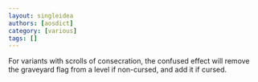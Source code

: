 ```yaml
---
layout: singleidea
authors: [aosdict]
category: [various]
tags: []
---
```

For variants with scrolls of consecration, the confused effect will remove the graveyard flag from a level if non-cursed, and add it if cursed.
